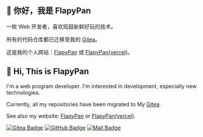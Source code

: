 ## 👋 你好，我是 FlapyPan

一枚 Web 开发者，喜欢捣鼓新鲜好玩的技术。

所有的代码仓库都已迁移至我的 [Gitea](https://git.flapypan.top/)。

这是我的个人网站：[FlapyPan](https://www.flapypan.top/) 或 [FlapyPan(vercel)](https://flapypan.vercel.app/)。

## 👋 Hi, This is FlapyPan

I'm a web program developer. I'm interested in development, especially new technologies.

Currently, all my repositories have been migrated to My [Gitea](https://git.flapypan.top/).

See also my website: [FlapyPan](https://www.flapypan.top/) or [FlapyPan(vercel)](https://flapypan.vercel.app/).

[![Gitea Badge](https://img.shields.io/badge/-FlapyPan-grey?style=flat&logo=gitea&logoColor=white&labelColor=green&link=https://git.flapypan.top/FlapyPan)](https://git.flapypan.top/FlapyPan) [![GitHub Badge](https://img.shields.io/badge/-FlapyPan-grey?style=flat&logo=github&logoColor=white&link=https://github.com/FlapyPan/)](https://www.github.com/FlapyPan/) [![Mail Badge](https://img.shields.io/badge/-flapypan@gmail.com-c14438?style=flat&logo=Gmail&logoColor=white&link=mailto:flapypan@gmail.com)](mailto:flapypan@gmail.com)
